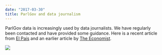 ```yaml
---
date: "2017-03-30"
title: ParlGov and data journalism
---
```


ParlGov data is increasingly used by data journalists. We have regularly been contacted and have provided some guidance. Here is a recent article from [El País](http://internacional.elpais.com/internacional/2017/03/24/actualidad/1490332989_543080.html) and an earlier article by [The Economist](http://www.economist.com/news/briefing/21695887-centre-left-sharp-decline-across-europe-rose-thou-art-sick).

![](/images/parliament-scotland.jpg)
